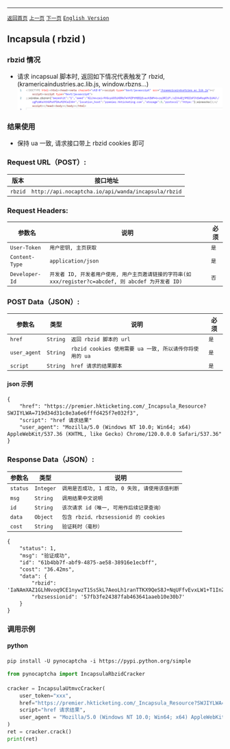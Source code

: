 ------

[`返回首页`](../README.md)    [`上一页`](incapsula_utmvc.md)       [`下一页`](hcaptcha.md)   [`English Version`](../en-US/incapsula_utmvc.md)

## Incapsula ( rbzid )

### rbzid 情况
* 请求 incapsual 脚本时, 返回如下情况代表触发了 rbzid, (kramericaindustries.ac.lib.js, window.rbzns...)
![rbzid](/images/incapsula/rbzid.png)

### 结果使用
* 保持 ua 一致, 请求接口带上 rbzid cookies 即可

### Request URL（POST）:

| 版本               | 接口地址                                                    |
|-------------------|---------------------------------------------------------|
| `rbzid` | `http://api.nocaptcha.io/api/wanda/incapsula/rbzid` |

### Request Headers:

| 参数名            | 说明                 | 必须  |
|----------------|--------------------|-----|
| `User-Token`   | `用户密钥, 主页获取`       | `是` |
| `Content-Type` | `application/json` | `是` |
| `Developer-Id` | `开发者 ID, 开发者用户使用, 用户主页邀请链接的字符串(如 xxx/register?c=abcdef, 则 abcdef 为开发者 ID)`           | `否` |

### POST Data（JSON）:

| 参数名          | 类型        | 说明  | 必须  |
|--------------|-----------|----------------------|-----|
| `href`        | `String`  | `返回 rbzid 脚本的 url` | `是` |
| `user_agent` | `String`  | `rbzid cookies 使用需要 ua 一致, 所以请传你将使用的 ua`  | `是` |
| `script` | `String`  | `href 请求的结果脚本` | `是` |

#### json 示例

```
{
    "href": "https://premier.hkticketing.com/_Incapsula_Resource?SWJIYLWA=719d34d31c8e3a6e6fffd425f7e032f3",
    "script": "href 请求结果"
    "user_agent": "Mozilla/5.0 (Windows NT 10.0; Win64; x64) AppleWebKit/537.36 (KHTML, like Gecko) Chrome/120.0.0.0 Safari/537.36"
}
```

### Response Data（JSON）:

| 参数名            | 类型        | 说明                            |
|----------------|-----------|-------------------------------|
| `status`       | `Integer` | `调用是否成功, 1 成功, 0 失败, 请使用该值判断` |
| `msg`          | `String`  | `调用结果中文说明`                    |
| `id`           | `String`  | `该次请求 id（唯一, 可用作后续记录查询）`      |
| `data` | `Object`  | `包含 rbzid、rbzsessionid 的 cookies`    |
| `cost`         | `String`  | `验证耗时（毫秒）`                    |

```
{
    "status": 1,
    "msg": "验证成功",
    "id": "61b4bb7f-abf9-4875-ae58-38916e1ecbff",
    "cost": "36.42ms",
    "data": {
        "rbzid": 'IaNAmXAZ1GLhNvoq9CE1nywzT1SsSkL7AeoLh1ranTTKX9QeS8J+NqUFfvEvxLW1+T1InZgYjC1L2PSc9liRYrPBM7UxImV+dEhNo6pk7oYTFOdVPQHEcy9qGCZx6t2AP7Z6L8/7rjK+6v3MlPf8wLvC5LZZ2Y9tNpK5PU0D1hFjd2yHb1ybtLMoSdlg/bo+2miH4nPxzmzvveptpK+HMUDfPq5me1mvaAB7qaRNgUQ=',
        "rbzsessionid": '57fb3fe24387fab463641aaeb10e30b7'
    }
}
```

### 调用示例

#### python

```shell
pip install -U pynocaptcha -i https://pypi.python.org/simple
```

```python
from pynocaptcha import IncapsulaRbzidCracker

cracker = IncapsulaUtmvcCracker(
    user_token="xxx",
    href="https://premier.hkticketing.com/_Incapsula_Resource?SWJIYLWA=719d34d31c8e3a6e6fffd425f7e032f3",
    script="href 请求结果",
    user_agent = "Mozilla/5.0 (Windows NT 10.0; Win64; x64) AppleWebKit/537.36 (KHTML, like Gecko) Chrome/120.0.0.0 Safari/537.36"
)
ret = cracker.crack()
print(ret)
```